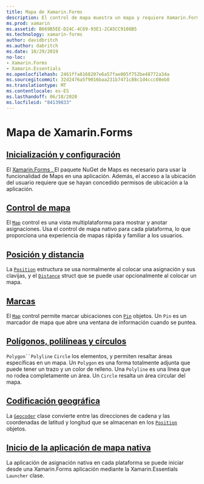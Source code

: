```yaml
---
title: Mapa de Xamarin.Forms
description: El control de mapa muestra un mapa y requiere Xamarin.Forms . Asigna el paquete NuGet.
ms.prod: xamarin
ms.assetid: B669B5EE-D24C-4C69-93E1-2CA5CC9108B5
ms.technology: xamarin-forms
author: davidbritch
ms.author: dabritch
ms.date: 10/29/2019
no-loc:
- Xamarin.Forms
- Xamarin.Essentials
ms.openlocfilehash: 2461ffa8168207e6a57fae005f752be48772a34a
ms.sourcegitcommit: 32d2476a5f9016baa231b7471c88c1d4ccc08eb8
ms.translationtype: MT
ms.contentlocale: es-ES
ms.lasthandoff: 06/18/2020
ms.locfileid: "84139833"
---
```

# <a name="xamarinforms-map"></a>Mapa de Xamarin.Forms

## <a name="initialization-and-configuration"></a>[Inicialización y configuración](setup.md)

El [ Xamarin.Forms . ](https://www.nuget.org/packages/Xamarin.Forms.Maps/)El paquete NuGet de Maps es necesario para usar la funcionalidad de Maps en una aplicación. Además, el acceso a la ubicación del usuario requiere que se hayan concedido permisos de ubicación a la aplicación.

## <a name="map-control"></a>[Control de mapa](map.md)

El [`Map`](xref:Xamarin.Forms.Maps.Map) control es una vista multiplataforma para mostrar y anotar asignaciones. Usa el control de mapa nativo para cada plataforma, lo que proporciona una experiencia de mapas rápida y familiar a los usuarios.

## <a name="position-and-distance"></a>[Posición y distancia](position-distance.md)

La [`Position`](xref:Xamarin.Forms.Maps.Position) estructura se usa normalmente al colocar una asignación y sus clavijas, y el [`Distance`](xref:Xamarin.Forms.Maps.Distance) struct que se puede usar opcionalmente al colocar un mapa.

## <a name="pins"></a>[Marcas](pins.md)

El [`Map`](xref:Xamarin.Forms.Maps.Map) control permite marcar ubicaciones con [`Pin`](xref:Xamarin.Forms.Maps.Pin) objetos. Un `Pin` es un marcador de mapa que abre una ventana de información cuando se puntea.

## <a name="polygons-polylines-and-circles"></a>[Polígonos, polilíneas y círculos](polygons.md)

`Polygon``Polyline` `Circle` los elementos, y permiten resaltar áreas específicas en un mapa. Un `Polygon` es una forma totalmente adjunta que puede tener un trazo y un color de relleno. Una `Polyline` es una línea que no rodea completamente un área. Un `Circle` resalta un área circular del mapa.

## <a name="geocoding"></a>[Codificación geográfica](geocoder.md)

La [`Geocoder`](xref:Xamarin.Forms.Maps.Geocoder) clase convierte entre las direcciones de cadena y las coordenadas de latitud y longitud que se almacenan en los [`Position`](xref:Xamarin.Forms.Maps.Position) objetos.

## <a name="launch-the-native-map-app"></a>[Inicio de la aplicación de mapa nativa](native-map-app.md)

La aplicación de asignación nativa en cada plataforma se puede iniciar desde una Xamarin.Forms aplicación mediante la Xamarin.Essentials `Launcher` clase.
